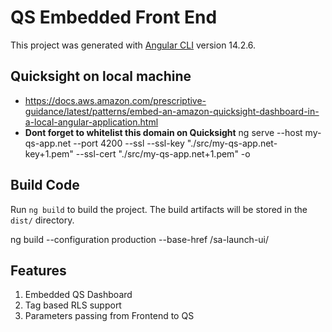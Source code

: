 # QS Embedded Front End
This project was generated with [Angular CLI](https://github.com/angular/angular-cli) version 14.2.6.

## Quicksight on local machine
* https://docs.aws.amazon.com/prescriptive-guidance/latest/patterns/embed-an-amazon-quicksight-dashboard-in-a-local-angular-application.html
* **Dont forget to whitelist this domain on Quicksight**
ng serve --host my-qs-app.net --port 4200 --ssl --ssl-key "./src/my-qs-app.net-key+1.pem" --ssl-cert "./src/my-qs-app.net+1.pem" -o

## Build Code

Run `ng build` to build the project. The build artifacts will be stored in the `dist/` directory.

ng build --configuration production --base-href /sa-launch-ui/

## Features
1. Embedded QS Dashboard
2. Tag based RLS support
3. Parameters passing from Frontend to QS
